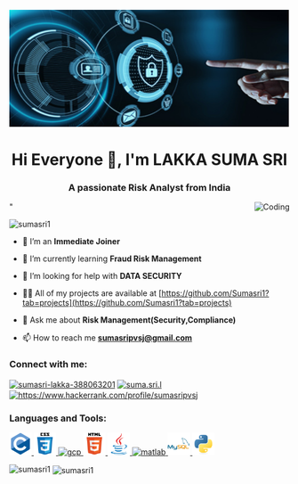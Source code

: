 ![logo](https://github.com/Sumasri1/Sumasri1/blob/main/banner.png)
<h1 align="center">Hi Everyone 👋, I'm LAKKA SUMA SRI</h1>
<h3 align="center">A passionate Risk Analyst from India</h3>

<img align="right" alt="Coding" src="https://camo.githubusercontent.com/a034f9ccd09e1d5f09cae408937e035d33fb1c616361f53a39bd050ab68d1b67/68747470733a2f2f6d656469612e74656e6f722e636f6d2f53353962506b543070716341414141432f70726f6772616d6d696e672e676966" data-canonical-src="https://media.tenor.com/S59bPkT0pqcAAAAC/programming.gif" style="max-width: 100%; display: inline-block;" data-target="animated-image.originalImage">"

<p align="left"> <img src="https://komarev.com/ghpvc/?username=sumasri1&label=Profile%20views&color=0e75b6&style=flat" alt="sumasri1" /> </p>

- 🔭 I’m an **Immediate Joiner**

- 🌱 I’m currently learning **Fraud Risk Management**

- 🤝 I’m looking for help with **DATA SECURITY**

- 👨‍💻 All of my projects are available at [https://github.com/Sumasri1?tab=projects](https://github.com/Sumasri1?tab=projects)

- 💬 Ask me about **Risk Management(Security,Compliance)**

- 📫 How to reach me **sumasripvsj@gmail.com**

<h3 align="left">Connect with me:</h3>
<p align="left">
<a href="https://linkedin.com/in/sumasri-lakka-388063201" target="blank"><img align="center" src="https://raw.githubusercontent.com/rahuldkjain/github-profile-readme-generator/master/src/images/icons/Social/linked-in-alt.svg" alt="sumasri-lakka-388063201" height="30" width="40" /></a>
<a href="https://instagram.com/suma.sri.l" target="blank"><img align="center" src="https://raw.githubusercontent.com/rahuldkjain/github-profile-readme-generator/master/src/images/icons/Social/instagram.svg" alt="suma.sri.l" height="30" width="40" /></a>
<a href="https://www.hackerrank.com/profile/sumasripvsj" target="blank"><img align="center" src="https://raw.githubusercontent.com/rahuldkjain/github-profile-readme-generator/master/src/images/icons/Social/hackerrank.svg" alt="https://www.hackerrank.com/profile/sumasripvsj" height="30" width="40" /></a>
</p>

<h3 align="left">Languages and Tools:</h3>
<p align="left"> <a href="https://www.cprogramming.com/" target="_blank" rel="noreferrer"> <img src="https://raw.githubusercontent.com/devicons/devicon/master/icons/c/c-original.svg" alt="c" width="40" height="40"/> </a> <a href="https://www.w3schools.com/css/" target="_blank" rel="noreferrer"> <img src="https://raw.githubusercontent.com/devicons/devicon/master/icons/css3/css3-original-wordmark.svg" alt="css3" width="40" height="40"/> </a> <a href="https://cloud.google.com" target="_blank" rel="noreferrer"> <img src="https://www.vectorlogo.zone/logos/google_cloud/google_cloud-icon.svg" alt="gcp" width="40" height="40"/> </a> <a href="https://www.w3.org/html/" target="_blank" rel="noreferrer"> <img src="https://raw.githubusercontent.com/devicons/devicon/master/icons/html5/html5-original-wordmark.svg" alt="html5" width="40" height="40"/> </a> <a href="https://www.java.com" target="_blank" rel="noreferrer"> <img src="https://raw.githubusercontent.com/devicons/devicon/master/icons/java/java-original.svg" alt="java" width="40" height="40"/> </a> <a href="https://www.mathworks.com/" target="_blank" rel="noreferrer"> <img src="https://upload.wikimedia.org/wikipedia/commons/2/21/Matlab_Logo.png" alt="matlab" width="40" height="40"/> </a> <a href="https://www.mysql.com/" target="_blank" rel="noreferrer"> <img src="https://raw.githubusercontent.com/devicons/devicon/master/icons/mysql/mysql-original-wordmark.svg" alt="mysql" width="40" height="40"/> </a> <a href="https://www.python.org" target="_blank" rel="noreferrer"> <img src="https://raw.githubusercontent.com/devicons/devicon/master/icons/python/python-original.svg" alt="python" width="40" height="40"/> </a> </p>

<p><img align="left" src="https://github-readme-stats.vercel.app/api/top-langs?username=sumasri1&show_icons=true&locale=en&layout=compact" alt="sumasri1" /></p>

<p>&nbsp;<img align="center" src="https://github-readme-stats.vercel.app/api?username=sumasri1&show_icons=true&locale=en" alt="sumasri1" /></p>
